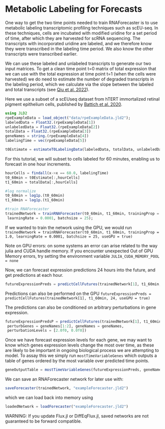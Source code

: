 # Metabolic Labeling for Forecasts

One way to get the two time points needed to train RNAForecaster is to use metabolic
labeling transcriptomic profiling techniques such as scEU-seq. In these techniques,
cells are incubated with modified uridine for a set period of time, after which they
are harvested for scRNA sequencing. The transcripts with incorporated uridine are
labeled, and we therefore know they were transcribed in the labeling time period.
We also know the other transcripts were transcribed earlier.

We can use these labeled and unlabeled transcripts to generate our two input matrices.
To get a clean time point t=0 matrix of total expression that we can use with the total expression
at time point t=1 (when the cells were harvested) we do need to estimate the number of
degraded transcripts in the labeling period, which we calculate via the slope
between the labeled and total transcripts (see [Qiu et al. 2022](https://doi.org/10.1016/j.cell.2021.12.045)).

Here we use a subset of a scEUseq dataset from hTERT immortalized retinal pigment
epithelium cells, published by [Battich et al. 2020](https://doi.org/10.1126/science.aax3072).

```julia
using JLD2
rpeExampleData = load_object("data/rpeExampleData.jld2");
labeledData = Float32.(rpeExampleData[1])
unlabeledData = Float32.(rpeExampleData[2])
totalData = Float32.(rpeExampleData[3])
geneNames = string.(rpeExampleData[4])
labelingTime = vec(rpeExampleData[5])

t0Estimate = estimateT0LabelingData(labeledData, totalData, unlabeledData, labelingTime)
```

For this tutorial, we will subset to cells labeled for 60 minutes, enabling us to
forecast in one hour increments.
```julia
hourCells = findall(x->x == 60.0, labelingTime)
t0_60min = t0Estimate[:,hourCells]
t1_60min = totalData[:,hourCells]

#log normalize
t0_60min = log1p.(t0_60min)
t1_60min = log1p.(t1_60min)

#train RNAForecaster
trainedNetwork = trainRNAForecaster(t0_60min, t1_60min, trainingProp = 1.0,
 learningRate = 0.0001, batchsize = 25);
```

If we wanted to train the network using the GPU,
we would run
`trainedNetwork = trainRNAForecaster(t0_60min, t1_60min, trainingProp = 1.0,
 learningRate = 0.0001, batchsize = 25, useGPU = true)`

Note on GPU errors: on some systems an error can arise related to the way julia and CUDA
handle memory. If you encounter unexpected Out of GPU Memory errors, try setting the
environment variable `JULIA_CUDA_MEMORY_POOL = none`


Now, we can forecast expression predictions 24 hours into the future, and get
predictions at each hour.
```julia
futureExpressionPreds = predictCellFutures(trainedNetwork[1], t1_60min, 24)
```
Predictions can also be performed on the GPU
`futureExpressionPreds = predictCellFutures(trainedNetwork[1], t1_60min, 24,
   useGPU = true)`

The predictions can also be conditioned on arbitrary perturbations in gene expression.
```julia
futureExpressionPredsP = predictCellFutures(trainedNetwork[1], t1_60min, 24,
 perturbGenes = geneNames[1:2], geneNames = geneNames,
 perturbationLevels = [2.0f0, 0.0f0])
```

Once we have forecast expression levels for each gene, we may want to know which
genes expression levels change the most over time, as these are likely to be important
in ongoing biological process we are attempting to model.
To assay this we simply run `mostTimeVariableGenes` which outputs a table of genes
ordered by the most variable over predicted time points.

```julia
geneOutputTable = mostTimeVariableGenes(futureExpressionPreds, geneNames)
```

We can save an RNAForecaster network for later use with:
```julia
saveForecaster(trainedNetwork, "exampleForecaster.jld2")
```

which we can load back into memory using
```julia
loadedNetwork = loadForecaster("exampleForecaster.jld2")
```
WARNING: If you update Flux.jl or DiffEqFlux.jl, saved networks are not guaranteed
to be forward compatible.
